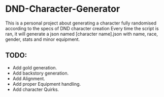 # DND-Character-Generator
This is a personal project about generating a character fully randomised according to the specs of DND character creation
Every time the script is ran, it will generate a json named [character name].json with name, race, gender, stats and minor equipment.
## TODO:
  - Add gold generation.
  - Add backstory generation.
  - Add Alignment.
  - Add proper Equipment handling.
  - Add character Quirks.
